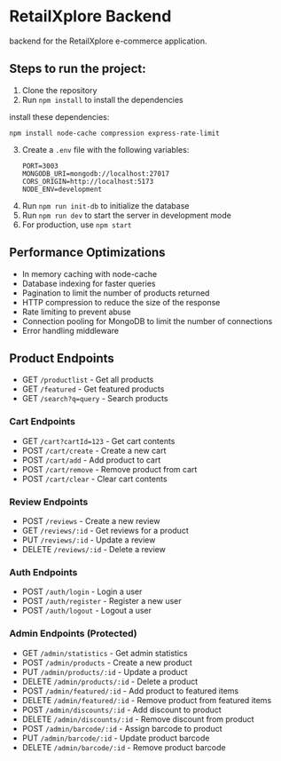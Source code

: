 # RetailXplore Backend

backend for the RetailXplore e-commerce application.

## Steps to run the project:

1. Clone the repository
2. Run `npm install` to install the dependencies

install these dependencies:

```
npm install node-cache compression express-rate-limit
```

3. Create a `.env` file with the following variables:
   ```
   PORT=3003
   MONGODB_URI=mongodb://localhost:27017
   CORS_ORIGIN=http://localhost:5173
   NODE_ENV=development
   ```
4. Run `npm run init-db` to initialize the database
5. Run `npm run dev` to start the server in development mode
6. For production, use `npm start`

## Performance Optimizations

- In memory caching with node-cache
- Database indexing for faster queries
- Pagination to limit the number of products returned
- HTTP compression to reduce the size of the response
- Rate limiting to prevent abuse
- Connection pooling for MongoDB to limit the number of connections
- Error handling middleware

## Product Endpoints

- GET `/productlist` - Get all products
- GET `/featured` - Get featured products
- GET `/search?q=query` - Search products

### Cart Endpoints

- GET `/cart?cartId=123` - Get cart contents
- POST `/cart/create` - Create a new cart
- POST `/cart/add` - Add product to cart
- POST `/cart/remove` - Remove product from cart
- POST `/cart/clear` - Clear cart contents

### Review Endpoints

- POST `/reviews` - Create a new review
- GET `/reviews/:id` - Get reviews for a product
- PUT `/reviews/:id` - Update a review
- DELETE `/reviews/:id` - Delete a review

### Auth Endpoints

- POST `/auth/login` - Login a user
- POST `/auth/register` - Register a new user
- POST `/auth/logout` - Logout a user

### Admin Endpoints (Protected)

- GET `/admin/statistics` - Get admin statistics
- POST `/admin/products` - Create a new product
- PUT `/admin/products/:id` - Update a product
- DELETE `/admin/products/:id` - Delete a product
- POST `/admin/featured/:id` - Add product to featured items
- DELETE `/admin/featured/:id` - Remove product from featured items
- POST `/admin/discounts/:id` - Add discount to product
- DELETE `/admin/discounts/:id` - Remove discount from product
- POST `/admin/barcode/:id` - Assign barcode to product
- PUT `/admin/barcode/:id` - Update product barcode
- DELETE `/admin/barcode/:id` - Remove product barcode
